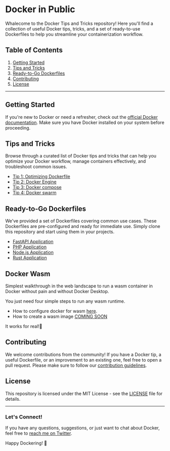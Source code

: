# Docker in Public

Whalecome to the Docker Tips and Tricks repository! Here you'll find a collection of useful Docker tips, tricks, and a set of ready-to-use Dockerfiles to help you streamline your containerization workflow.

## Table of Contents

1. [Getting Started](#getting-started)
2. [Tips and Tricks](#tips-and-tricks)
3. [Ready-to-Go Dockerfiles](#ready-to-go-dockerfiles)
4. [Contributing](#contributing)
5. [License](#license)

---

## Getting Started

If you're new to Docker or need a refresher, check out the [official Docker documentation](https://docs.docker.com/get-started/). Make sure you have Docker installed on your system before proceeding.

## Tips and Tricks

Browse through a curated list of Docker tips and tricks that can help you optimize your Docker workflow, manage containers effectively, and troubleshoot common issues.

- [Tip 1: Optimizing Dockerfile](./docker-usage/docker_images/)
- [Tip 2: Docker Engine](./docker-usage/docker_engine/)
- [Tip 3: Docker compose](./docker-usage/docker_compose/)
- [Tip 4: Docker swarm](./docker-usage/docker_swarm/)

## Ready-to-Go Dockerfiles

We've provided a set of Dockerfiles covering common use cases. These Dockerfiles are pre-configured and ready for immediate use. Simply clone this repository and start using them in your projects.

- [FastAPI Application](./docker-ready-to-go/fastapi_container/)
- [PHP Application](./docker-ready-to-go/php_container/)
- [Node.js Application](./docker-ready-to-go/node_container/)
- [Rust Application](./docker-ready-to-go/rust_container/)

## Docker Wasm

Simplest walkthrough in the web landscape to run a wasm container in Docker without pain and without Docker Desktop. 

You just need four simple steps to run any wasm runtime.

- How to configure docker for wasm [here](./docker-wasm/).
- How to create a wasm image [COMING SOON]()

It works for real!🚀

## Contributing

We welcome contributions from the community! If you have a Docker tip, a useful Dockerfile, or an improvement to an existing one, feel free to open a pull request. Please make sure to follow our [contribution guidelines](CONTRIBUTING.md).

## License

This repository is licensed under the MIT License - see the [LICENSE](LICENSE) file for details.

---

### Let's Connect!

If you have any questions, suggestions, or just want to chat about Docker, feel free to [reach me on Twitter](https://twitter.com/mfranz_on).

Happy Dockering! 🐳
